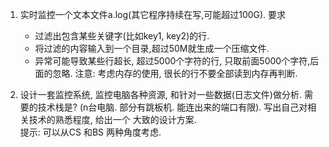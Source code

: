 
1. 实时监控一个文本文件a.log(其它程序持续在写,可能超过100G). 要求

    + 过滤出包含某些关键字(比如key1, key2)的行.  
    + 将过滤的内容输入到一个目录,超过50M就生成一个压缩文件.
    + 异常可能导致某些行超长, 超过5000个字符的行, 只取前面5000个字符,后面的忽略.
        注意: 考虑内存的使用, 很长的行不要全部读到内存再判断.

2. 设计一套监控系统, 监控电脑各种资源, 和针对一些数据(日志文件)做分析. 需要的技术栈是?
   (n台电脑. 部分有跳板机. 能连出来的端口有限).  写出自己对相关技术的熟悉程度, 给出一个
   大致的设计方案.  
   提示: 可以从CS 和BS 两种角度考虑.
